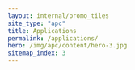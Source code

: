 ```yaml
---
layout: internal/promo_tiles
site_type: "apc"
title: Applications
permalink: /applications/
hero: /img/apc/content/hero-3.jpg
sitemap_index: 3
---
```


<!--- This child document initializes the page in Jekyll. -->